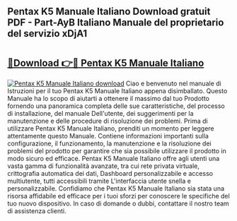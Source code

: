 ## Pentax K5 Manuale Italiano Download gratuit PDF - Part-AyB Italiano Manuale del proprietario del servizio xDjA1

# <h2><a href="http://dfd8qbu.blite.top/?on=Pentax+K5+Manuale+Italiano">🔗Download 👉🔴 Pentax K5 Manuale Italiano</a></h2>

[![Pentax K5 Manuale Italiano download](https://i.imgur.com/lujVjoI.png)](http://dfd8qbu.blite.top/?on=Pentax+K5+Manuale+Italiano)
Ciao e benvenuto nel manuale di Istruzioni per il tuo Pentax K5 Manuale Italiano appena disimballato. Questo Manuale ha lo scopo di aiutarti a ottenere il massimo dal tuo Prodotto fornendo una panoramica completa delle sue caratteristiche, del processo di installazione, del manuale Dell'utente, dei suggerimenti per la manutenzione e delle procedure di risoluzione dei problemi. Prima di utilizzare Pentax K5 Manuale Italiano, prenditi un momento per leggere attentamente questo Manuale. Contiene informazioni importanti sulla configurazione, il funzionamento, la manutenzione e la risoluzione dei problemi del prodotto per garantire che sia possibile utilizzare il prodotto in modo sicuro ed efficace. Pentax K5 Manuale Italiano offre agli utenti una vasta gamma di funzionalità avanzate, tra cui rete privata virtuale, crittografia automatica dei dati, Dashboard personalizzabile e accesso multiutente, tutti accessibili tramite L'interfaccia utente snella e personalizzabile. Confidiamo che Pentax K5 Manuale Italiano sia stata una risorsa affidabile ed efficace per i tuoi sforzi per conoscere le specifiche del tuo nuovo dispositivo. In caso di domande o dubbi, contattare il nostro team di assistenza clienti.
